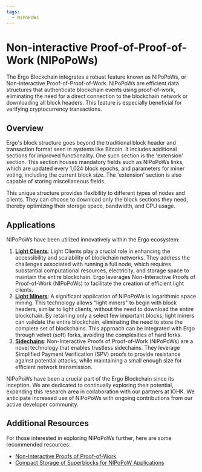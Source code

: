 ```yaml
---
tags:
  - NIPoPoWs
---
```


# Non-interactive Proof-of-Proof-of-Work (NIPoPoWs)

The Ergo Blockchain integrates a robust feature known as NIPoPoWs, or Non-interactive Proof-of-Proof-of-Work. NIPoPoWs are efficient data structures that authenticate blockchain events using proof-of-work, eliminating the need for a direct connection to the blockchain network or downloading all block headers. This feature is especially beneficial for verifying cryptocurrency transactions.

## Overview

Ergo's block structure goes beyond the traditional block header and transaction format seen in systems like Bitcoin. It includes additional sections for improved functionality. One such section is the 'extension' section. This section houses mandatory fields such as NIPoPoWs links, which are updated every 1,024 block epochs, and parameters for miner voting, including the current block size. The 'extension' section is also capable of storing miscellaneous fields.

This unique structure provides flexibility to different types of nodes and clients. They can choose to download only the block sections they need, thereby optimizing their storage space, bandwidth, and CPU usage.

## Applications

NIPoPoWs have been utilized innovatively within the Ergo ecosystem:

1. **[Light Clients](nipopow_nodes.md)**: Light Clients play a crucial role in enhancing the accessibility and scalability of blockchain networks. They address the challenges associated with running a full node, which requires substantial computational resources, electricity, and storage space to maintain the entire blockchain. Ergo leverages Non-Interactive Proofs of Proof-of-Work (NIPoPoWs) to facilitate the creation of efficient light clients.
2. **[Light Miners](logspace.md)**: A significant application of NIPoPoWs is logarithmic space mining. This technology allows "light miners" to begin with block headers, similar to light clients, without the need to download the entire blockchain. By retaining only a select few important blocks, light miners can validate the entire blockchain, eliminating the need to store the complete set of blockchains. This approach can be integrated with Ergo through velvet (soft) forks, avoiding the complexities of hard forks.
3. **[Sidechains](nipopow-sidechains.md)**: Non-Interactive Proofs of Proof-of-Work (NiPoPoWs) are a novel technology that enables trustless sidechains. They leverage Simplified Payment Verification (SPV) proofs to provide resistance against potential attacks, while maintaining a small enough size for efficient network transmission.

NIPoPoWs have been a crucial part of the Ergo Blockchain since its inception. We are dedicated to continually exploring their potential, expanding this research area in collaboration with our partners at IOHK. We anticipate increased use of NIPoPoWs with ongoing contributions from our active developer community.

<!--TODO: Remove?
## Enhancing Decentralization

Another intriguing application of NIPoPoWs was proposed by a team named SmartPools during the inaugural ErgoHack. Their method aims to enhance the Nakamoto Coefficient, a measure used to estimate a network's decentralization. The team strives to boost Ergo's decentralization by empowering mining entities with collateralized smart contracts, providing returns for non-miner investors, and preventing large GPU farms from dominating the system.

## Implementing Second-layer Blockchains

Perhaps the most impactful application of NIPoPoWs is in developing second-layer blockchains. These secondary layers interact with various blockchains to improve scalability and create private sidechains for enterprise-grade applications. They generate blockchains on top of the primary one for diversified use cases. As transactions on these secondary layers do not require constant synchronous updates, we can significantly reduce network load by maintaining everything on the main chain at all times.
-->
## Additional Resources

For those interested in exploring NIPoPoWs further, here are some recommended resources:

- [Non-Interactive Proofs of Proof-of-Work](https://eprint.iacr.org/2017/963.pdf)
- [Compact Storage of Superblocks for NIPoPoW Applications](https://eprint.iacr.org/2019/1444.pdf)